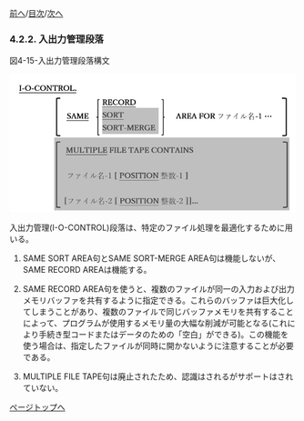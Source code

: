 <!--navi start1-->
[前へ](4-2-1-3.md)/[目次](https://momo2584.github.io/opensourcecobol.github.io/markdown/TOC.html)/[次へ](5-1.md)
<!--navi end1-->
### 4.2.2. 入出力管理段落

図4-15-入出力管理段落構文

![alt text](Image/4-15.png)


入出力管理(I-O-CONTROL)段落は、特定のファイル処理を最適化するために用いる。

1. SAME SORT AREA句とSAME SORT-MERGE AREA句は機能しないが、SAME RECORD AREAは機能する。

2. SAME RECORD AREA句を使うと、複数のファイルが同一の入力および出力メモリバッファを共有するように指定できる。これらのバッファは巨大化してしまうことがあり、複数のファイルで同じバッファメモリを共有することによって、プログラムが使用するメモリ量の大幅な削減が可能となる(これにより手続き型コードまたはデータのための「空白」ができる)。この機能を使う場合は、指定したファイルが同時に開かないように注意することが必要である。

3. MULTIPLE FILE TAPE句は廃止されたため、認識はされるがサポートはされていない。

<!--navi start2-->

[ページトップへ](4-2-2.md)
<!--navi end2-->

